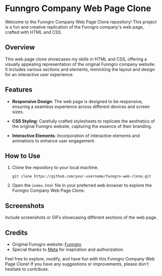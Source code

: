 # Funngro Company Web Page Clone

Welcome to the Funngro Company Web Page Clone repository! This project is a fun and creative replication of the Funngro company's web page, crafted with HTML and CSS.

## Overview

This web page clone showcases my skills in HTML and CSS, offering a visually appealing representation of the original Funngro company website. It includes various sections and elements, mimicking the layout and design for an interactive user experience.

## Features

- **Responsive Design**: The web page is designed to be responsive, ensuring a seamless experience across different devices and screen sizes.

- **CSS Styling**: Carefully crafted stylesheets to replicate the aesthetics of the original Funngro website, capturing the essence of their branding.

- **Interactive Elements**: Incorporation of interactive elements and animations to enhance user engagement.

## How to Use

1. Clone the repository to your local machine.
   ```
   git clone https://github.com/your-username/funngro-web-clone.git
   ```

2. Open the `index.html` file in your preferred web browser to explore the Funngro Company Web Page Clone.

## Screenshots

Include screenshots or GIFs showcasing different sections of the web page.

## Credits

- Original Funngro website: [Funngro](https://www.funngro.com)
- Special thanks to [Meta](https://meta.com) for inspiration and authorization.

Feel free to explore, modify, and have fun with this Funngro Company Web Page Clone! If you have any suggestions or improvements, please don't hesitate to contribute.
